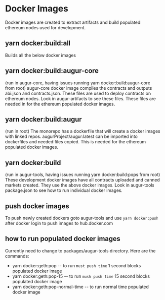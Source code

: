# Docker Images

Docker images are created to extract artifacts and build populated ethereum nodes used for development.

## yarn docker:build:all

Builds all the below docker images

## yarn docker:build:augur-core

(run in augur-core, having issues running yarn docker:build:augur-core from root) augur-core docker image compiles the contracts and outputs abi.json and contracts.json. These files are used to deploy contracts on ethereum nodes. Look in augur-artifacts to see these files. These files are needed in for the ethereum populated docker images.

## yarn docker:build:augur

(run in root) The monorepo has a dockerfile that will create a docker images with linked repos. augurProject/augur:latest can be imported into dockerfiles and needed files copied. This is needed for the ethereum populated docker images.

## yarn docker:build

(run in augur-tools, having issues running yarn docker:build:pops from root) These development docker images have all contracts uploaded and canned markets created. They use the above docker images. Look in augur-tools package.json to see how to run individual docker images.

## push docker images

To push newly created dockers goto augur-tools and use `yarn docker:push` after docker login to push images to hub.docker.com

## how to run populated docker images

Currently need to change to packages/augur-tools directory. Here are the commands:

- yarn docker:geth:pop -- to run `must push time` 1 second blocks populated docker image
- yarn docker:geth:pop-15 -- to run `mush push time` 15 second blocks populated docker image
- yarn docker:geth:pop-normal-time -- to run normal time populated docker image
